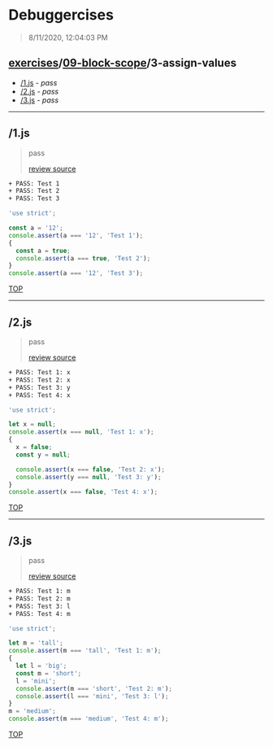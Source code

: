 # Debuggercises 

> 8/11/2020, 12:04:03 PM 

## [exercises](../../README.md)/[09-block-scope](../README.md)/3-assign-values 

- [/1.js](#1js) - _pass_ 
- [/2.js](#2js) - _pass_ 
- [/3.js](#3js) - _pass_ 
---

## /1.js 

> pass 
>
> [review source](../../../exercises/09-block-scope/3-assign-values/1.js)

```txt
+ PASS: Test 1
+ PASS: Test 2
+ PASS: Test 3
```

```js
'use strict';

const a = '12';
console.assert(a === '12', 'Test 1');
{
  const a = true;
  console.assert(a === true, 'Test 2');
}
console.assert(a === '12', 'Test 3');

```

[TOP](#debuggercises)

---

## /2.js 

> pass 
>
> [review source](../../../exercises/09-block-scope/3-assign-values/2.js)

```txt
+ PASS: Test 1: x
+ PASS: Test 2: x
+ PASS: Test 3: y
+ PASS: Test 4: x
```

```js
'use strict';

let x = null;
console.assert(x === null, 'Test 1: x');
{
  x = false;
  const y = null;

  console.assert(x === false, 'Test 2: x');
  console.assert(y === null, 'Test 3: y');
}
console.assert(x === false, 'Test 4: x');

```

[TOP](#debuggercises)

---

## /3.js 

> pass 
>
> [review source](../../../exercises/09-block-scope/3-assign-values/3.js)

```txt
+ PASS: Test 1: m
+ PASS: Test 2: m
+ PASS: Test 3: l
+ PASS: Test 4: m
```

```js
'use strict';

let m = 'tall';
console.assert(m === 'tall', 'Test 1: m');
{
  let l = 'big';
  const m = 'short';
  l = 'mini';
  console.assert(m === 'short', 'Test 2: m');
  console.assert(l === 'mini', 'Test 3: l');
}
m = 'medium';
console.assert(m === 'medium', 'Test 4: m');

```

[TOP](#debuggercises)

